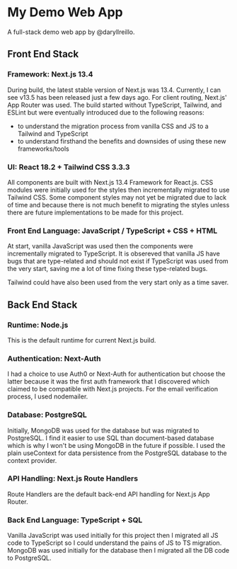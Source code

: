 # My Demo Web App
A full-stack demo web app by @daryllreillo.

## Front End Stack
### Framework: Next.js 13.4
During build, the latest stable version of Next.js was 13.4. Currently, I can see v13.5 has been released just a few days ago.
For client routing, Next.js' App Router was used.
The build started without TypeScript, Tailwind, and ESLint but were eventually introduced due to the following reasons:
- to understand the migration process from vanilla CSS and JS to a Tailwind and TypeScript
- to understand firsthand the benefits and downsides of using these new frameworks/tools

### UI: React 18.2 + Tailwind CSS 3.3.3
All components are built with Next.js 13.4 Framework for React.js. CSS modules were initially used for the styles then incrementally migrated to use Tailwind CSS.
Some component styles may not yet be migrated due to lack of time and because there is not much benefit to migrating the styles unless there are future implementations to be made for this project.

### Front End Language: JavaScript / TypeScript + CSS + HTML
At start, vanilla JavaScript was used then the components were incrementally migrated to TypeScript. It is obsereved that vanilla JS have bugs that are type-related and should not exist if TypeScript was used from the very start, saving me a lot of time fixing these type-related bugs.

Tailwind could have also been used from the very start only as a time saver.

## Back End Stack
### Runtime: Node.js
This is the default runtime for current Next.js build.

### Authentication: Next-Auth
I had a choice to use Auth0 or Next-Auth for authentication but choose the latter because it was the first auth framework that I discovered which claimed to be compatible with Next.js projects.
For the email verification process, I used nodemailer.

### Database: PostgreSQL
Initially, MongoDB was used for the database but was migrated to PostgreSQL. I find it easier to use SQL than document-based database which is why I won't be using MongoDB in the future if possible.
I used the plain useContext for data persistence from the PostgreSQL database to the context provider.

### API Handling: Next.js Route Handlers
Route Handlers are the default back-end API handling for Next.js App Router.

### Back End Language: TypeScript + SQL
Vanilla JavaScript was used initially for this project then I migrated all JS code to TypeScript so I could understand the pains of JS to TS migration.
MongoDB was used initially for the database then I migrated all the DB code to PostgreSQL.
